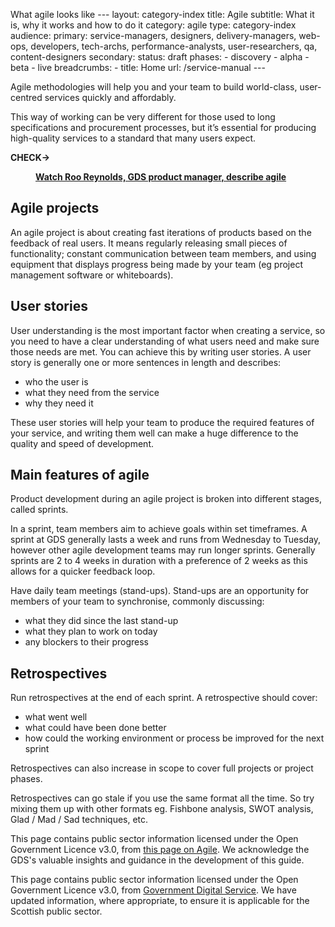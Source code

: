 What agile looks like
--- layout: category-index title: Agile subtitle: What it is, why it works and how to do it category: agile type: category-index audience: primary: service-managers, designers, delivery-managers, web-ops, developers, tech-archs, performance-analysts, user-researchers, qa, content-designers secondary: status: draft phases: - discovery - alpha - beta - live breadcrumbs: - title: Home url: /service-manual ---

Agile methodologies will help you and your team to build world-class, user-centred services quickly and affordably.

This way of working can be very different for those used to long specifications and procurement processes, but it’s essential for producing high-quality services to a standard that many users expect.

**CHECK-><figure class="media-player-wrapper video"> <a href="https://www.youtube.com/watch?v=0XpAtr24uUQ">Watch Roo Reynolds, GDS product manager, describe agile</a > </figure>**

## Agile projects
An agile project is about creating fast iterations of products based on the feedback of real users. It means regularly releasing small pieces of functionality; constant communication between team members, and using equipment that displays progress being made by your team (eg project management software or whiteboards).

## User stories
User understanding is the most important factor when creating a service, so you need to have a clear understanding of what users need and make sure those needs are met. You can achieve this by writing user stories.
A user story is generally one or more sentences in length and describes:

* who the user is 
* what they need from the service 
* why they need it

These user stories will help your team to produce the required features of your service, and writing them well can make a huge difference to the quality and speed of development.

## Main features of agile
Product development during an agile project is broken into different stages, called sprints.

In a sprint, team members aim to achieve goals within set timeframes. A sprint at GDS generally lasts a week and runs from Wednesday to Tuesday, however other agile development teams may run longer sprints. Generally sprints are 2 to 4 weeks in duration with a preference of 2 weeks as this allows for a quicker feedback loop.

Have daily team meetings (stand-ups). Stand-ups are an opportunity for members of your team to synchronise, commonly discussing:

* what they did since the last stand-up
* what they plan to work on today
* any blockers to their progress

## Retrospectives
Run retrospectives at the end of each sprint. A retrospective should cover:

* what went well
* what could have been done better 
* how could the working environment or process be improved for the next sprint

Retrospectives can also increase in scope to cover full projects or project phases.

Retrospectives can go stale if you use the same format all the time. So try mixing them up with other formats eg. Fishbone analysis, SWOT analysis, Glad / Mad / Sad techniques, etc.

This page contains public sector information licensed under the Open Government Licence v3.0, from [this page on Agile](https://www.gov.uk/service-manual/agile/index.html). We acknowledge the GDS's valuable insights and guidance in the development of this guide.

This page contains public sector information licensed under the Open Government Licence v3.0, from [Government Digital Service](https://www.gov.uk/service-manual/measurement/cost-per-transaction.html). We have updated information, where appropriate, to ensure it is applicable for the Scottish public sector. 